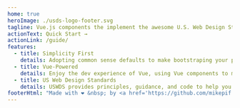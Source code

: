 ```yaml
---
home: true
heroImage: ./usds-logo-footer.svg
tagline: Vue.js components the implement the awesome U.S. Web Design Standards.
actionText: Quick Start →
actionLink: /guide/
features:
  - title: Simplicity First
    details: Adopting common sense defaults to make bootstraping your project using the U.S. Web Design Standards nice and simple!
  - title: Vue-Powered
    details: Enjoy the dev experience of Vue, using Vue components to make your life easier and build super fast websites.
  - title: US Web Design Standards
    details: USWDS provides principles, guidance, and code to help you design and build accessible, mobile-friendly government websites and digital services.
footerHtml: "Made with ❤️ &nbsp; by <a href='https://github.com/mikepif' target='_blank'>Mike Pritchard</a> @ <a href='https://usds.gov' target='_blank'>USDS</a>"
---
```

